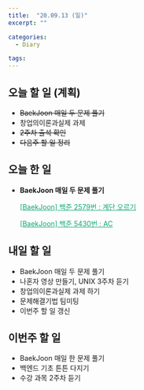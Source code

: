 ```yaml
---
title:  "20.09.13 (일)"
excerpt: ""

categories:
  - Diary

tags:
---
```


## 오늘 할 일 (계획)

- ~~BaekJoon 매일 두 문제 풀기~~
- 창업의이론과실제 과제
- ~~2주차 출석 확인~~
- ~~다음주 할 일 정리~~

## 오늘 한 일

- **BaekJoon 매일 두 문제 풀기**

  <a href="https://nam-ki-bok.github.io/baekjoon/Baek_Stairs/" style="color:#0FA678">[BaekJoon] 백준 2579번 : 계단 오르기</a>

  <a href="https://nam-ki-bok.github.io/baekjoon/Baek_AC/" style="color:#0FA678">[BaekJoon] 백준 5430번 : AC</a>



## 내일 할 일

- BaekJoon 매일 두 문제 풀기
- 나혼자 영상 만들기, UNIX 3주차 듣기
- 창업의이론과실제 과제 하기
- 문제해결기법 팀미팅
- 이번주 할 일 갱신

## 이번주 할 일

- BaekJoon 매일 한 문제 풀기
- 백엔드 기초 튼튼 다지기
- 수강 과목 2주차 듣기

